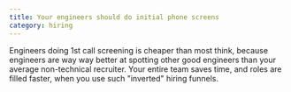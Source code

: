 ```yaml
---
title: Your engineers should do initial phone screens
category: hiring
---
```


Engineers doing 1st call screening is cheaper than most think, because engineers are way way better at spotting other good engineers than your average non-technical recruiter. Your entire team saves time, and roles are filled faster, when you use such "inverted" hiring funnels.